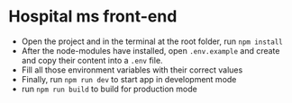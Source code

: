 # Hospital ms front-end

- Open the project and in the terminal at the root folder, run `npm install`
- After the node-modules have installed, open `.env.example` and create and copy their content into a `.env` file.
- Fill all those environment variables with their correct values
- Finally, run `npm run dev` to start app in development mode
- run `npm run build` to build for production mode
